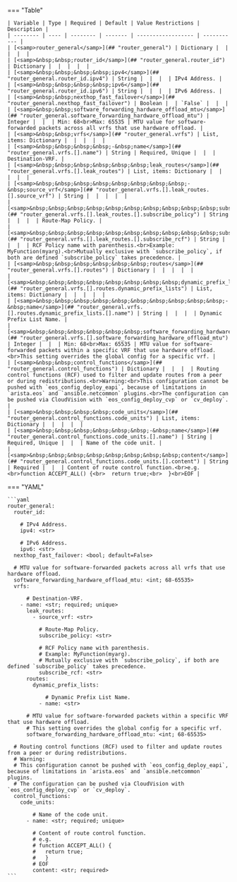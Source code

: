 <!--
  ~ Copyright (c) 2025 Arista Networks, Inc.
  ~ Use of this source code is governed by the Apache License 2.0
  ~ that can be found in the LICENSE file.
  -->
=== "Table"

    | Variable | Type | Required | Default | Value Restrictions | Description |
    | -------- | ---- | -------- | ------- | ------------------ | ----------- |
    | [<samp>router_general</samp>](## "router_general") | Dictionary |  |  |  |  |
    | [<samp>&nbsp;&nbsp;router_id</samp>](## "router_general.router_id") | Dictionary |  |  |  |  |
    | [<samp>&nbsp;&nbsp;&nbsp;&nbsp;ipv4</samp>](## "router_general.router_id.ipv4") | String |  |  |  | IPv4 Address. |
    | [<samp>&nbsp;&nbsp;&nbsp;&nbsp;ipv6</samp>](## "router_general.router_id.ipv6") | String |  |  |  | IPv6 Address. |
    | [<samp>&nbsp;&nbsp;nexthop_fast_failover</samp>](## "router_general.nexthop_fast_failover") | Boolean |  | `False` |  |  |
    | [<samp>&nbsp;&nbsp;software_forwarding_hardware_offload_mtu</samp>](## "router_general.software_forwarding_hardware_offload_mtu") | Integer |  |  | Min: 68<br>Max: 65535 | MTU value for software-forwarded packets across all vrfs that use hardware offload. |
    | [<samp>&nbsp;&nbsp;vrfs</samp>](## "router_general.vrfs") | List, items: Dictionary |  |  |  |  |
    | [<samp>&nbsp;&nbsp;&nbsp;&nbsp;-&nbsp;name</samp>](## "router_general.vrfs.[].name") | String | Required, Unique |  |  | Destination-VRF. |
    | [<samp>&nbsp;&nbsp;&nbsp;&nbsp;&nbsp;&nbsp;leak_routes</samp>](## "router_general.vrfs.[].leak_routes") | List, items: Dictionary |  |  |  |  |
    | [<samp>&nbsp;&nbsp;&nbsp;&nbsp;&nbsp;&nbsp;&nbsp;&nbsp;-&nbsp;source_vrf</samp>](## "router_general.vrfs.[].leak_routes.[].source_vrf") | String |  |  |  |  |
    | [<samp>&nbsp;&nbsp;&nbsp;&nbsp;&nbsp;&nbsp;&nbsp;&nbsp;&nbsp;&nbsp;subscribe_policy</samp>](## "router_general.vrfs.[].leak_routes.[].subscribe_policy") | String |  |  |  | Route-Map Policy. |
    | [<samp>&nbsp;&nbsp;&nbsp;&nbsp;&nbsp;&nbsp;&nbsp;&nbsp;&nbsp;&nbsp;subscribe_rcf</samp>](## "router_general.vrfs.[].leak_routes.[].subscribe_rcf") | String |  |  |  | RCF Policy name with parenthesis.<br>Example: MyFunction(myarg).<br>Mutually exclusive with `subscribe_policy`, if both are defined `subscribe_policy` takes precedence. |
    | [<samp>&nbsp;&nbsp;&nbsp;&nbsp;&nbsp;&nbsp;routes</samp>](## "router_general.vrfs.[].routes") | Dictionary |  |  |  |  |
    | [<samp>&nbsp;&nbsp;&nbsp;&nbsp;&nbsp;&nbsp;&nbsp;&nbsp;dynamic_prefix_lists</samp>](## "router_general.vrfs.[].routes.dynamic_prefix_lists") | List, items: Dictionary |  |  |  |  |
    | [<samp>&nbsp;&nbsp;&nbsp;&nbsp;&nbsp;&nbsp;&nbsp;&nbsp;&nbsp;&nbsp;-&nbsp;name</samp>](## "router_general.vrfs.[].routes.dynamic_prefix_lists.[].name") | String |  |  |  | Dynamic Prefix List Name. |
    | [<samp>&nbsp;&nbsp;&nbsp;&nbsp;&nbsp;&nbsp;software_forwarding_hardware_offload_mtu</samp>](## "router_general.vrfs.[].software_forwarding_hardware_offload_mtu") | Integer |  |  | Min: 68<br>Max: 65535 | MTU value for software-forwarded packets within a specific VRF that use hardware offload.<br>This setting overrides the global config for a specific vrf. |
    | [<samp>&nbsp;&nbsp;control_functions</samp>](## "router_general.control_functions") | Dictionary |  |  |  | Routing control functions (RCF) used to filter and update routes from a peer or during redistributions.<br>Warning:<br>This configuration cannot be pushed with `eos_config_deploy_eapi`, because of limitations in `arista.eos` and `ansible.netcommon` plugins.<br>The configuration can be pushed via CloudVision with `eos_config_deploy_cvp` or `cv_deploy`. |
    | [<samp>&nbsp;&nbsp;&nbsp;&nbsp;code_units</samp>](## "router_general.control_functions.code_units") | List, items: Dictionary |  |  |  |  |
    | [<samp>&nbsp;&nbsp;&nbsp;&nbsp;&nbsp;&nbsp;-&nbsp;name</samp>](## "router_general.control_functions.code_units.[].name") | String | Required, Unique |  |  | Name of the code unit. |
    | [<samp>&nbsp;&nbsp;&nbsp;&nbsp;&nbsp;&nbsp;&nbsp;&nbsp;content</samp>](## "router_general.control_functions.code_units.[].content") | String | Required |  |  | Content of route control function.<br>e.g.<br>function ACCEPT_ALL() {<br>  return true;<br>  }<br>EOF |

=== "YAML"

    ```yaml
    router_general:
      router_id:

        # IPv4 Address.
        ipv4: <str>

        # IPv6 Address.
        ipv6: <str>
      nexthop_fast_failover: <bool; default=False>

      # MTU value for software-forwarded packets across all vrfs that use hardware offload.
      software_forwarding_hardware_offload_mtu: <int; 68-65535>
      vrfs:

          # Destination-VRF.
        - name: <str; required; unique>
          leak_routes:
            - source_vrf: <str>

              # Route-Map Policy.
              subscribe_policy: <str>

              # RCF Policy name with parenthesis.
              # Example: MyFunction(myarg).
              # Mutually exclusive with `subscribe_policy`, if both are defined `subscribe_policy` takes precedence.
              subscribe_rcf: <str>
          routes:
            dynamic_prefix_lists:

                # Dynamic Prefix List Name.
              - name: <str>

          # MTU value for software-forwarded packets within a specific VRF that use hardware offload.
          # This setting overrides the global config for a specific vrf.
          software_forwarding_hardware_offload_mtu: <int; 68-65535>

      # Routing control functions (RCF) used to filter and update routes from a peer or during redistributions.
      # Warning:
      # This configuration cannot be pushed with `eos_config_deploy_eapi`, because of limitations in `arista.eos` and `ansible.netcommon` plugins.
      # The configuration can be pushed via CloudVision with `eos_config_deploy_cvp` or `cv_deploy`.
      control_functions:
        code_units:

            # Name of the code unit.
          - name: <str; required; unique>

            # Content of route control function.
            # e.g.
            # function ACCEPT_ALL() {
            #   return true;
            #   }
            # EOF
            content: <str; required>
    ```
